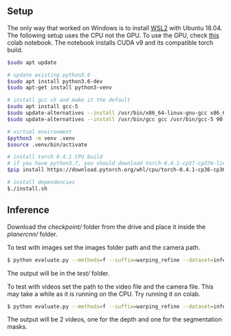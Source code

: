 ## Setup
The only way that worked on Windows is to install <a href="https://docs.microsoft.com/en-us/windows/wsl/install">WSL2</a> with Ubuntu 18.04. The following setup uses the CPU not the GPU. To use the GPU, check <a href="https://colab.research.google.com/drive/1k9Lj0uw4GRztyMp_JDabTqz2gGf65ZNb#scrollTo=3bxTpOJPTW_s">this</a> colab notebook. The notebook installs CUDA v9 and its compatible torch build.


```sh
$sudo apt update

# update existing python3.6
$sudo apt install python3.6-dev
$sudo apt-get install python3-venv

# install gcc v5 and make it the default
$sudo apt install gcc-5
$sudo update-alternatives --install /usr/bin/x86_64-linux-gnu-gcc x86_64-linux-gnu-gcc /usr/bin/x86_64-linux-gnu-gcc-5 90
$sudo update-alternatives --install /usr/bin/gcc gcc /usr/bin/gcc-5 90

# virtual environment
$python3 -m venv .venv
$source .venv/bin/activate

# install torch 0.4.1 CPU build
# if you have python3.7, you should download torch-0.4.1-cp37-cp37m-linux_x86_64.whl instead
$pip install https://download.pytorch.org/whl/cpu/torch-0.4.1-cp36-cp36m-linux_x86_64.whl

# install dependencies
$./install.sh
```

## Inference
Download the *checkpoint/* folder from the drive and place it inside the *planercnn/* folder.

To test with images set the images folder path and the camera path.
```sh
$ python evaluate.py --methods=f --suffix=warping_refine --dataset=inference --customDataFolder=example_images --cameraPath=example_images/camera.txt
```
The output will be in the *test/* folder.

To test with videos set the path to the video file and the camera file. This may take a while as it is running on the CPU. Try running it on colab.
```sh
$ python evaluate.py --methods=f --suffix=warping_refine --dataset=inference --video=video.mp4 --cameraPath=example_images/camera.txt
```
The output will be 2 videos, one for the depth and one for the segmentation masks.
